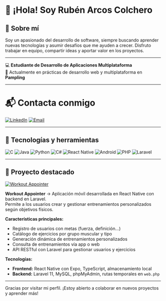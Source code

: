 # 👋 ¡Hola! Soy Rubén Arcos Colchero

## 💬 Sobre mí

Soy un apasionado del desarrollo de software, siempre buscando aprender nuevas tecnologías y asumir desafíos que me ayuden a crecer. Disfruto trabajar en equipo, compartir ideas y aportar valor en los proyectos.

---

💻 **Estudiante de Desarrollo de Aplicaciones Multiplataforma**  
🎯 Actualmente en prácticas de desarrollo web y multiplataforma en **Pampling**

---

# 📬 Contacta conmigo
[![LinkedIn](https://img.shields.io/badge/LinkedIn-blue?logo=linkedin&style=for-the-badge)](https://www.linkedin.com/in/ruben-arcos-colchero-814b99193/)
[![Email](https://img.shields.io/badge/Email-arcoscolcheroruben@gmail.com-red?logo=gmail&style=for-the-badge)](mailto:arcoscolcheroruben@gmail.com)

---

## 🚀 Tecnologías y herramientas

![C](https://img.shields.io/badge/C-00599C?logo=c&logoColor=white&style=for-the-badge)
![Java](https://img.shields.io/badge/Java-ED8B00?logo=java&logoColor=white&style=for-the-badge)
![Python](https://img.shields.io/badge/Python-3776AB?logo=python&logoColor=white&style=for-the-badge)
![C#](https://img.shields.io/badge/C%23-239120?logo=c-sharp&logoColor=white&style=for-the-badge)
![React Native](https://img.shields.io/badge/React_Native-61DAFB?logo=react&logoColor=black&style=for-the-badge)
![Android](https://img.shields.io/badge/Android-3DDC84?logo=android&logoColor=white&style=for-the-badge)
![PHP](https://img.shields.io/badge/PHP-777BB4?logo=php&logoColor=white&style=for-the-badge)
![Laravel](https://img.shields.io/badge/Laravel-FF2D20?logo=laravel&logoColor=white&style=for-the-badge)

---

## 🌟 Proyecto destacado

[![Workout Appointer](https://img.shields.io/badge/Workout_Appointer-Visit-blueviolet?logo=github&style=for-the-badge)](https://github.com/RubenArCol/workout-appointer)

**Workout Appointer** → Aplicación móvil desarrollada en React Native con backend en Laravel.  
Permite a los usuarios crear y gestionar entrenamientos personalizados según objetivos físicos.

**Características principales:**
- Registro de usuarios con metas (fuerza, definición…)
- Catálogo de ejercicios por grupo muscular y tipo
- Generación dinámica de entrenamientos personalizados
- Consulta de entrenamientos vía app o web
- API RESTful con Laravel para gestionar usuarios y ejercicios

**Tecnologías:**
- **Frontend:** React Native con Expo, TypeScript, almacenamiento local
- **Backend:** Laravel 11, MySQL, phpMyAdmin, rutas temporales en `web.php`

---

Gracias por visitar mi perfil. ¡Estoy abierto a colaborar en nuevos proyectos y aprender más!
